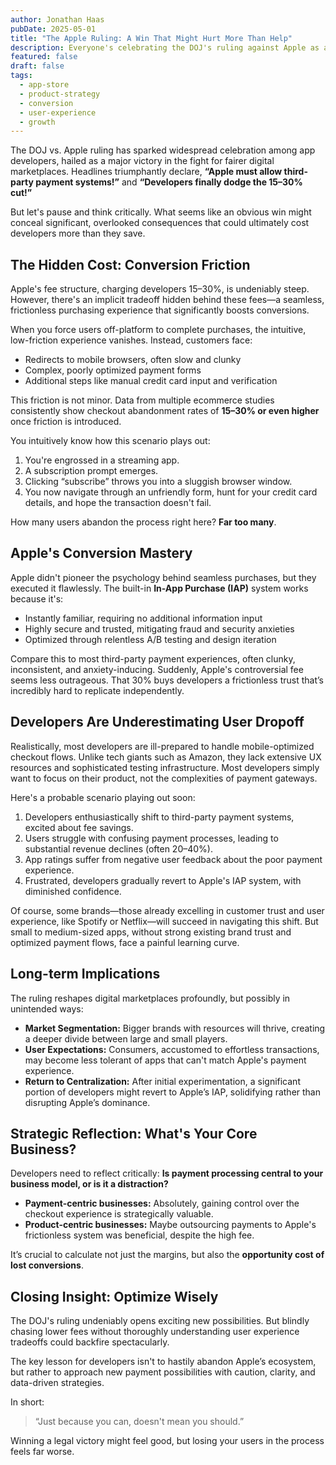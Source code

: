```yaml
---
author: Jonathan Haas
pubDate: 2025-05-01
title: "The Apple Ruling: A Win That Might Hurt More Than Help"
description: Everyone's celebrating the DOJ's ruling against Apple as a victory for developers—until you realize the hidden costs of off‑platform payments.
featured: false
draft: false
tags:
  - app-store
  - product-strategy
  - conversion
  - user-experience
  - growth
---
```


The DOJ vs. Apple ruling has sparked widespread celebration among app developers, hailed as a major victory in the fight for fairer digital marketplaces. Headlines triumphantly declare, **“Apple must allow third-party payment systems!”** and **“Developers finally dodge the 15–30% cut!”**

But let's pause and think critically. What seems like an obvious win might conceal significant, overlooked consequences that could ultimately cost developers more than they save.

## The Hidden Cost: Conversion Friction

Apple's fee structure, charging developers 15–30%, is undeniably steep. However, there's an implicit tradeoff hidden behind these fees—a seamless, frictionless purchasing experience that significantly boosts conversions.

When you force users off-platform to complete purchases, the intuitive, low-friction experience vanishes. Instead, customers face:

- Redirects to mobile browsers, often slow and clunky
- Complex, poorly optimized payment forms
- Additional steps like manual credit card input and verification

This friction is not minor. Data from multiple ecommerce studies consistently show checkout abandonment rates of **15–30% or even higher** once friction is introduced.

You intuitively know how this scenario plays out:

1. You're engrossed in a streaming app.
2. A subscription prompt emerges.
3. Clicking “subscribe” throws you into a sluggish browser window.
4. You now navigate through an unfriendly form, hunt for your credit card details, and hope the transaction doesn't fail.

How many users abandon the process right here? **Far too many**.

## Apple's Conversion Mastery

Apple didn't pioneer the psychology behind seamless purchases, but they executed it flawlessly. The built-in **In-App Purchase (IAP)** system works because it's:

- Instantly familiar, requiring no additional information input
- Highly secure and trusted, mitigating fraud and security anxieties
- Optimized through relentless A/B testing and design iteration

Compare this to most third-party payment experiences, often clunky, inconsistent, and anxiety-inducing. Suddenly, Apple's controversial fee seems less outrageous. That 30% buys developers a frictionless trust that’s incredibly hard to replicate independently.

## Developers Are Underestimating User Dropoff

Realistically, most developers are ill-prepared to handle mobile-optimized checkout flows. Unlike tech giants such as Amazon, they lack extensive UX resources and sophisticated testing infrastructure. Most developers simply want to focus on their product, not the complexities of payment gateways.

Here's a probable scenario playing out soon:

1. Developers enthusiastically shift to third-party payment systems, excited about fee savings.
2. Users struggle with confusing payment processes, leading to substantial revenue declines (often 20–40%).
3. App ratings suffer from negative user feedback about the poor payment experience.
4. Frustrated, developers gradually revert to Apple's IAP system, with diminished confidence.

Of course, some brands—those already excelling in customer trust and user experience, like Spotify or Netflix—will succeed in navigating this shift. But small to medium-sized apps, without strong existing brand trust and optimized payment flows, face a painful learning curve.

## Long-term Implications

The ruling reshapes digital marketplaces profoundly, but possibly in unintended ways:

- **Market Segmentation:** Bigger brands with resources will thrive, creating a deeper divide between large and small players.
- **User Expectations:** Consumers, accustomed to effortless transactions, may become less tolerant of apps that can't match Apple's payment experience.
- **Return to Centralization:** After initial experimentation, a significant portion of developers might revert to Apple’s IAP, solidifying rather than disrupting Apple’s dominance.

## Strategic Reflection: What's Your Core Business?

Developers need to reflect critically: **Is payment processing central to your business model, or is it a distraction?**

- **Payment-centric businesses:** Absolutely, gaining control over the checkout experience is strategically valuable.
- **Product-centric businesses:** Maybe outsourcing payments to Apple's frictionless system was beneficial, despite the high fee.

It’s crucial to calculate not just the margins, but also the **opportunity cost of lost conversions**.

## Closing Insight: Optimize Wisely

The DOJ's ruling undeniably opens exciting new possibilities. But blindly chasing lower fees without thoroughly understanding user experience tradeoffs could backfire spectacularly.

The key lesson for developers isn't to hastily abandon Apple’s ecosystem, but rather to approach new payment possibilities with caution, clarity, and data-driven strategies.

In short:

> “Just because you can, doesn't mean you should.”

Winning a legal victory might feel good, but losing your users in the process feels far worse.
